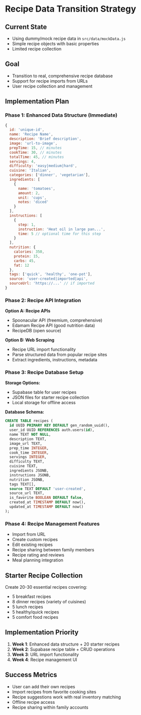 # Recipe Data Transition Strategy

## Current State
- Using dummy/mock recipe data in `src/data/mockData.js`
- Simple recipe objects with basic properties
- Limited recipe collection

## Goal
- Transition to real, comprehensive recipe database
- Support for recipe imports from URLs
- User recipe collection and management

## Implementation Plan

### Phase 1: Enhanced Data Structure (Immediate)
```javascript
{
  id: 'unique-id',
  name: 'Recipe Name',
  description: 'Brief description',
  image: 'url-to-image',
  prepTime: 15, // minutes
  cookTime: 30, // minutes
  totalTime: 45, // minutes
  servings: 4,
  difficulty: 'easy|medium|hard',
  cuisine: 'Italian',
  categories: ['dinner', 'vegetarian'],
  ingredients: [
    {
      name: 'tomatoes',
      amount: 2,
      unit: 'cups',
      notes: 'diced'
    }
  ],
  instructions: [
    {
      step: 1,
      instruction: 'Heat oil in large pan...',
      time: 5 // optional time for this step
    }
  ],
  nutrition: {
    calories: 350,
    protein: 15,
    carbs: 45,
    fat: 12
  },
  tags: ['quick', 'healthy', 'one-pot'],
  source: 'user-created|imported|api',
  sourceUrl: 'https://...' // if imported
}
```

### Phase 2: Recipe API Integration
**Option A: Recipe APIs**
- Spoonacular API (freemium, comprehensive)
- Edamam Recipe API (good nutrition data)
- RecipeDB (open source)

**Option B: Web Scraping**
- Recipe URL import functionality
- Parse structured data from popular recipe sites
- Extract ingredients, instructions, metadata

### Phase 3: Recipe Database Setup
**Storage Options:**
- Supabase table for user recipes
- JSON files for starter recipe collection
- Local storage for offline access

**Database Schema:**
```sql
CREATE TABLE recipes (
  id UUID PRIMARY KEY DEFAULT gen_random_uuid(),
  user_id UUID REFERENCES auth.users(id),
  name TEXT NOT NULL,
  description TEXT,
  image_url TEXT,
  prep_time INTEGER,
  cook_time INTEGER,
  servings INTEGER,
  difficulty TEXT,
  cuisine TEXT,
  ingredients JSONB,
  instructions JSONB,
  nutrition JSONB,
  tags TEXT[],
  source TEXT DEFAULT 'user-created',
  source_url TEXT,
  is_favorite BOOLEAN DEFAULT false,
  created_at TIMESTAMP DEFAULT now(),
  updated_at TIMESTAMP DEFAULT now()
);
```

### Phase 4: Recipe Management Features
- Import from URL
- Create custom recipes
- Edit existing recipes
- Recipe sharing between family members
- Recipe rating and reviews
- Meal planning integration

## Starter Recipe Collection
Create 20-30 essential recipes covering:
- 5 breakfast recipes
- 8 dinner recipes (variety of cuisines)
- 5 lunch recipes
- 5 healthy/quick recipes
- 5 comfort food recipes

## Implementation Priority
1. **Week 1**: Enhanced data structure + 20 starter recipes
2. **Week 2**: Supabase recipe table + CRUD operations
3. **Week 3**: URL import functionality
4. **Week 4**: Recipe management UI

## Success Metrics
- User can add their own recipes
- Import recipes from favorite cooking sites
- Recipe suggestions work with real inventory matching
- Offline recipe access
- Recipe sharing within family accounts
